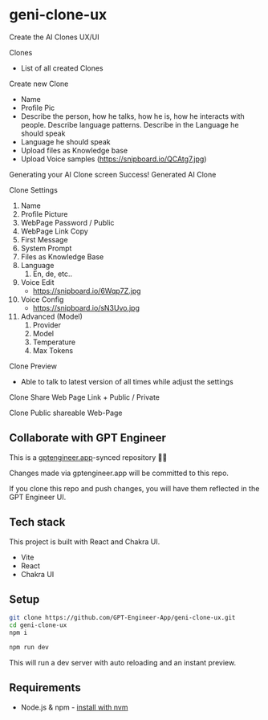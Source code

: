 # geni-clone-ux

Create the AI Clones UX/UI 

Clones 
- List of all created Clones

Create new Clone
- Name
- Profile Pic
- Describe the person, how he talks, how he is, how he interacts with people. Describe language patterns. Describe in the Language he should speak
- Language he should speak
- Upload files as Knowledge base
- Upload Voice samples (https://snipboard.io/QCAtg7.jpg) 

Generating your AI Clone screen
Success! Generated AI Clone

Clone Settings
1. Name 
2. Profile Picture
3. WebPage Password / Public
4. WebPage Link Copy
5. First Message
6. System Prompt
7. Files as Knowledge Base
8. Language
    1. En, de, etc.. 
9. Voice Edit
    - https://snipboard.io/6Wqp7Z.jpg 
10. Voice Config 
    - https://snipboard.io/sN3Uvo.jpg
11. Advanced (Model)
    1. Provider
    2. Model
    3. Temperature
    4. Max Tokens


Clone Preview
- Able to talk to latest version of all times while adjust the settings

Clone Share Web Page Link + Public / Private

Clone Public shareable Web-Page 


## Collaborate with GPT Engineer

This is a [gptengineer.app](https://gptengineer.app)-synced repository 🌟🤖

Changes made via gptengineer.app will be committed to this repo.

If you clone this repo and push changes, you will have them reflected in the GPT Engineer UI.

## Tech stack

This project is built with React and Chakra UI.

- Vite
- React
- Chakra UI

## Setup

```sh
git clone https://github.com/GPT-Engineer-App/geni-clone-ux.git
cd geni-clone-ux
npm i
```

```sh
npm run dev
```

This will run a dev server with auto reloading and an instant preview.

## Requirements

- Node.js & npm - [install with nvm](https://github.com/nvm-sh/nvm#installing-and-updating)
